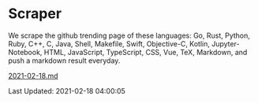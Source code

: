 # Scraper

We scrape the github trending page of these languages: Go, Rust, Python, Ruby, C++, C, Java, Shell, Makefile, Swift, Objective-C, Kotlin, Jupyter-Notebook, HTML, JavaScript, TypeScript, CSS, Vue, TeX, Markdown, and push a markdown result everyday.

[2021-02-18.md](https://github.com/yangwenmai/github-trending-backup/blob/master/2021-02-18.md)

Last Updated: 2021-02-18 04:00:05